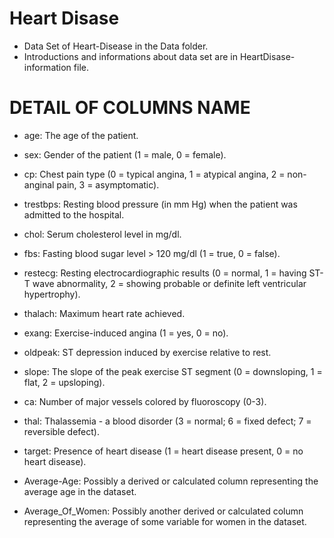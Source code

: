 # Heart Disase

-  Data Set  of Heart-Disease in the Data 
folder.
- Introductions and informations about data set  are in HeartDisase-information file.

# DETAIL OF COLUMNS NAME

- age: The age of the patient.

- sex: Gender of the patient (1 = male, 0 = female).

- cp: Chest pain type (0 = typical angina, 1 = atypical angina, 2 = non-anginal pain, 3 = asymptomatic).

- trestbps: Resting blood pressure (in mm Hg) when the patient was admitted to the hospital.

- chol: Serum cholesterol level in mg/dl.

- fbs: Fasting blood sugar level > 120 mg/dl (1 = true, 0 = false).

- restecg: Resting electrocardiographic results (0 = normal, 1 = having ST-T wave abnormality, 2 = showing probable or definite left ventricular hypertrophy).

- thalach: Maximum heart rate achieved.

- exang: Exercise-induced angina (1 = yes, 0 = no).

- oldpeak: ST depression induced by exercise relative to rest.

- slope: The slope of the peak exercise ST segment (0 = downsloping, 1 = flat, 2 = upsloping).

- ca: Number of major vessels colored by fluoroscopy (0-3).

- thal: Thalassemia - a blood disorder (3 = normal; 6 = fixed defect; 7 = reversible defect).

- target: Presence of heart disease (1 = heart disease present, 0 = no heart disease).

- Average-Age: Possibly a derived or calculated column representing the average age in the dataset.

- Average_Of_Women: Possibly another derived or calculated column representing the average of some variable for women in the dataset.